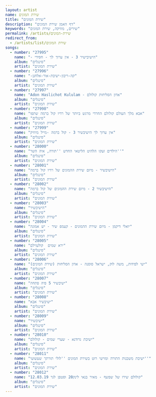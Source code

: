 ```yaml
---
layout: artist
name: שירת המונים
title: "שירת המונים"
description: "דף האמן שירת המונים"
keywords: "שירים, מוזיקה, שירת המונים"
permalink: /artists/שירת-המונים
redirect_from:
  - /artists/list/שירת המונים
songs:
  - number: "27995"
    name: "- הישיבישיר 3 - אין ערוך לך - חסידי"
    album: "סינגלים"
    artist: "שירת המונים"
  - number: "27996"
    name: "-קה-ריבון-ישיבת-אור-אלחנן"
    album: "סינגלים"
    artist: "שירת המונים"
  - number: "27997"
    name: "Adon Haslichot Kululam - אדון הסליחות קולולם"
    album: "סינגלים"
    artist: "שירת המונים"
  - number: "27998"
    name: "אבא מלך העולם קולולם החרדי מרגש ביותר של רדיו קול ברמה שתפו"
    album: "סינגלים"
    artist: "שירת המונים"
  - number: "27999"
    name: "אין ערוך לך הישיבשיר 3 - קול ברמה -מייל מיוזיק"
    album: "סינגלים"
    artist: "שירת המונים"
  - number: "28000"
    name: "הילדים זעקו הלהיט הליטאי החדש ''תורה, איה השר''"
    album: "סינגלים"
    artist: "שירת המונים"
  - number: "28001"
    name: "הישיבשיר - מיזם שירת ההמונים של רדיו קול ברמה"
    album: "סינגלים"
    artist: "שירת המונים"
  - number: "28002"
    name: "הישיבשיר 2 - מיזם שירת ההמונים של קול ברמה"
    album: "סינגלים"
    artist: "שירת המונים"
  - number: "28003"
    name: "הישיבשיר"
    album: "סינגלים"
    artist: "שירת המונים"
  - number: "28004"
    name: "יואלי דיקמן - מיזם שירת ההמונים - קעמפ שיר - יש אמונה"
    album: "סינגלים"
    artist: "שירת המונים"
  - number: "28005"
    name: "ירא שמים  קולעוילם"
    album: "סינגלים"
    artist: "שירת המונים"
  - number: "28006"
    name: "ישי לפידות, משה לוק, ישראל סוסנה - אדון הסליחות (שירת המונים)"
    album: "סינגלים"
    artist: "שירת המונים"
  - number: "28007"
    name: "ישיבשיר 5 פיה פתחה"
    album: "סינגלים"
    artist: "שירת המונים"
  - number: "28008"
    name: "ישיבשיר אבא"
    album: "סינגלים"
    artist: "שירת המונים"
  - number: "28009"
    name: "ישיבשיר"
    album: "סינגלים"
    artist: "שירת המונים"
  - number: "28010"
    name: "ישיבת גרודנא - שערי שמים - קולולם"
    album: "סינגלים"
    artist: "שירת המונים"
  - number: "28011"
    name: "ישיבת משכנות התורה ומוישי רוט בשירת המונים ''לולי תורתך שעשועי''"
    album: "סינגלים"
    artist: "שירת המונים"
  - number: "28012"
    name: "קולולם שירו של שפשף - מאיר בנאי לינק20 וסטפן לגר 12.03.19"
    album: "סינגלים"
    artist: "שירת המונים"
---
```

